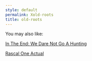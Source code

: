 ```yaml
---
style: default
permalink: Xold-roots
title: old-roots
---
```

You may also like:

[In The End: We Dare Not Go A Hunting](http://scp-wiki.net/intheendwedarenotgoahunting)

[Rascal One Actual](http://scp-wiki.net/rascal-one-actual)
